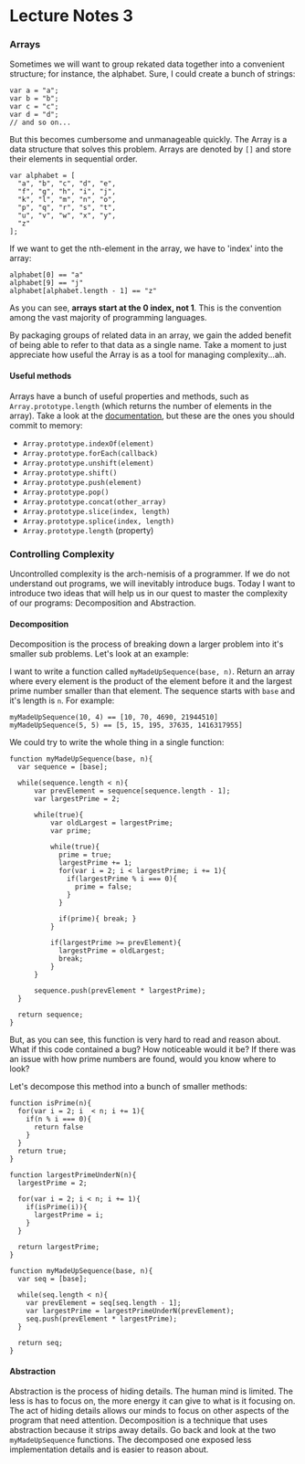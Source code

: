 # Lecture Notes 3

### Arrays

Sometimes we will want to group rekated data together into a convenient
structure; for instance, the alphabet. Sure, I could create a bunch of strings:

```
var a = "a";
var b = "b";
var c = "c";
var d = "d";
// and so on...
```

But this becomes cumbersome and unmanageable quickly. The Array is a data structure that solves this problem. Arrays are denoted by `[]` and store their elements in sequential order.

```
var alphabet = [
  "a", "b", "c", "d", "e",
  "f", "g", "h", "i", "j",
  "k", "l", "m", "n", "o",
  "p", "q", "r", "s", "t",
  "u", "v", "w", "x", "y",
  "z"
];
```

If we want to get the nth-element in the array, we have to 'index' into the array:

```
alphabet[0] == "a"
alphabet[9] == "j"
alphabet[alphabet.length - 1] == "z"

```

As you can see, **arrays start at the 0 index, not 1**. This is the convention among the vast majority of programming languages.


By packaging groups of related data in an array, we gain the added benefit of being able to refer to that data as a single name. Take a moment to just appreciate how useful the Array is as a tool for managing complexity...ah.

#### Useful methods

Arrays have a bunch of useful properties and methods, such as `Array.prototype.length` (which returns the number of elements in the array). Take a look at the [documentation](https://developer.mozilla.org/en-US/docs/Web/JavaScript/Reference/Global_Objects/Array), but these are the ones you should commit to memory:

* `Array.prototype.indexOf(element)`
* `Array.prototype.forEach(callback)`
* `Array.prototype.unshift(element)`
* `Array.prototype.shift()`
* `Array.prototype.push(element)`
* `Array.prototype.pop()`
* `Array.prototype.concat(other_array)`
* `Array.prototype.slice(index, length)`
* `Array.prototype.splice(index, length)`
* `Array.prototype.length` (property)

### Controlling Complexity

Uncontrolled complexity is the arch-nemisis of a programmer. If we do not understand out programs, we will inevitably introduce bugs. Today I want to introduce two ideas that will help us in our quest to master the complexity of our programs: Decomposition and Abstraction.

#### Decomposition

Decomposition is the process of breaking down a larger problem into it's smaller sub problems. Let's look at an example:

I want to write a function called `myMadeUpSequence(base, n)`. Return an array where every element is the product of the element before it and the largest prime number smaller than that element. The sequence starts with `base` and it's length is `n`. For example:

```
myMadeUpSequence(10, 4) == [10, 70, 4690, 21944510]
myMadeUpSequence(5, 5) == [5, 15, 195, 37635, 1416317955]
```

We could try to write the whole thing in a single function:

```
function myMadeUpSequence(base, n){
  var sequence = [base];

  while(sequence.length < n){
      var prevElement = sequence[sequence.length - 1];
      var largestPrime = 2;

      while(true){
          var oldLargest = largestPrime;
          var prime;

          while(true){
            prime = true;
            largestPrime += 1;
            for(var i = 2; i < largestPrime; i += 1){
              if(largestPrime % i === 0){
                prime = false;
              }
            }

            if(prime){ break; }
          }

          if(largestPrime >= prevElement){
            largestPrime = oldLargest;
            break;
          }
      }

      sequence.push(prevElement * largestPrime);
  }

  return sequence;
}
```

But, as you can see, this function is very hard to read and reason about. What if this code contained a bug? How noticeable would it be? If there was an issue with how prime numbers are found, would you know where to look?

Let's decompose this method into a bunch of smaller methods:

```
function isPrime(n){
  for(var i = 2; i  < n; i += 1){
    if(n % i === 0){
      return false
    }
  }
  return true;
}

function largestPrimeUnderN(n){
  largestPrime = 2;

  for(var i = 2; i < n; i += 1){
    if(isPrime(i)){
      largestPrime = i;
    }
  }

  return largestPrime;
}

function myMadeUpSequence(base, n){
  var seq = [base];

  while(seq.length < n){
    var prevElement = seq[seq.length - 1];
    var largestPrime = largestPrimeUnderN(prevElement);
    seq.push(prevElement * largestPrime);
  }

  return seq;
}
```

#### Abstraction

Abstraction is the process of hiding details. The human mind is limited. The
less is has to focus on, the more energy it can give to what is it focusing on.
The act of hiding details allows our minds to focus on other aspects of the
program that need attention. Decomposition is a technique that uses abstraction
because it strips away details. Go back and look at the two `myMadeUpSequence`
functions. The decomposed one exposed less implementation details and is easier
to reason about.
